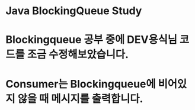 # Java BlockingQueue Study

# Blockingqueue 공부 중에 DEV용식님 코드를 조금 수정해보았습니다.
# Consumer는 Blockingqueue에 비어있지 않을 때 메시지를 출력합니다.

